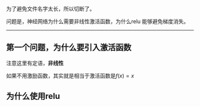 <script type="text/javascript" src="http://cdn.mathjax.org/mathjax/latest/MathJax.js?config=default"></script>

为了避免文件名字太长，所以切断了。

问题是，神经网络为什么需要非线性激活函数，为什么relu 能够避免梯度消失。

---

## 第一个问题，为什么要引入激活函数
注意这里有定语，**非线性**

如果不用激励函数，其实就是相当于激活函数是$f(x)=x$


## 为什么使用relu
